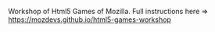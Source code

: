  Workshop of Html5 Games of Mozilla. 
 Full instructions here => https://mozdevs.github.io/html5-games-workshop
